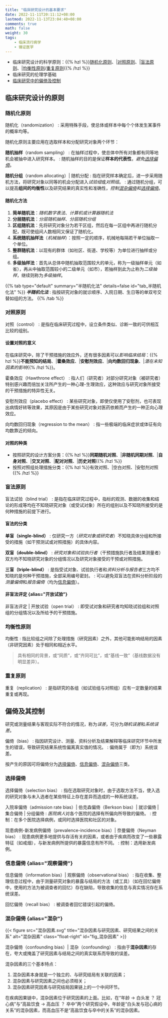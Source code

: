 ```yaml
---
title: "临床研究设计的基本要求"
date: 2022-11-11T20:11:12+08:00
lastmod: 2022-11-13T23:04:40+08:00
comments: true
math: false
weight: 30
tags:
    - 临床流行病学
    - 循证医学
---
```


- 临床研究设计的科学原则：{{% hzl %}}[随机化原则](#随机化原则)、|[对照原则](#对照原则)、|[盲法原则](#盲法原则)、|[均衡性原则](#均衡性原则)/[重复原则](#重复原则){{% /hzl %}}
- 临床研究的伦理学基础
- [临床研究中的偏倚及控制](#偏倚及其控制)

<!--more-->

## 临床研究设计的原则

### 随机化原则

随机化（randomization）
: 采用特殊手段，使总体或样本中每个个体发生某事件的概率均等。

随机化原则主要应用在选取样本和分配研究对象两个环节：

**随机抽样**（random sampling）
: 在抽样过程中，使总体中所有对象都有同等地机会被抽中进入研究样本。
: 随机抽样的目的是保证**样本的代表性**，*避免[选择偏倚](#选择偏倚)*。

**随机分组**（random allocating）| 随机分配
: 指在研究样本确定后，进一步采用随机方法，将研究对象以同等的机会分配进入*试验组*或*对照组*。
: 通过随机分组，可以提高**组间的均衡性**以及研究结果的真实性和准确性，*控制[混杂偏倚](#混杂偏倚)和[选择偏倚](#选择偏倚)*。

#### 随机化方法

1. **简单随机法**：*随机数字表法*、*计算机或计算器随机法*
2. **分层随机法**：*分层随机抽样*、*分层随机分组*
3. **区组随机法**：先将研究对象分为若干区组，然后在每一区组中再进行随机分配，既可使组间人数相同又保证了随机化。
4. **系统随机抽样法**（*机械抽样*）：按照一定的顺序，机械地每隔若干单位抽取一个单位。
5. **整群随机法**：以现有的群体（如社区、街道、学校等）为单位进行抽样或分组。
6. **多级抽样法**：首先从总体中随机抽取范围较大的单元，称为一级抽样单元（如省），再从中抽取范围较小的二级单元（如市），若抽样到此为止称为*二级抽样*，继续则称为*多级抽样*。

{{% tab type="default" summary="半随机化法" details=false id="tab_半随机化法" %}}
***半随机化法***
: 指按研究对象的就诊顺序、入院日期、生日等的单双号交替如组的方法。
{{% /tab %}}

### 对照原则

对照（control）
: 是指在临床研究过程中，设立条件类似、诊断一致的可供相互比较的组别。

#### 设置对照的意义

在临床研究中，除了干预措施的效应外，还有很多因素可以*影响临床结局*：{{% hzl %}}**不能预知的结局**、|**霍桑效应**、|**安慰剂效应**、|**向均数回归现象**、|*潜在未知因素的影响*{{% /hzl %}}。

霍桑效应（Hawthrone effect）
: 指人们（研究者）对部分研究对象（被研究者）特别感兴趣而倍加关注所产生的一种心理-生理效应，这种效应与研究对象所接受的干预措施的特异性无关。

安慰剂效应（placebo effect）
: 某些研究对象，即使仅使用了安慰剂，也可表现出病情好转等效果，其原因是由于某些研究对象对医药依赖而产生的一种正向心理效应。

向均数回归现象（regression to the mean）
: 指一些极端的临床症状或体征有向均数靠近的倾向。

#### 对照的种类

- 按照研究的设计方案分类：{{% hzl %}}**同期随机对照**、|**非随机同期对照**、|**自身对照**、|**交叉对照**、|**配对对照**、|**历史对照**{{% /hzl %}}
- 按照对照组处理措施分类：{{% hzl %}}有效对照、|空白对照、|安慰剂对照{{% /hzl %}}

### 盲法原则

盲法试验（blind trial）
: 是指在临床研究过程中，指标的观测、数据的收集和结论的形成等均在不知晓研究对象（或受试对象）所在的组别以及不知晓所接受的是何种措施的前提下进行。

#### 盲法的分类

**单盲（single-blind）**
: 仅研究一方（*研究对象或研究者*）不知晓具体分组和所接受的措施（如干预测试或对照措施）的具体内容。

**双盲（double-blind）**
: *研究对象和试验执行者*（干预措施执行者及结果测量者）双方均不知晓研究对象的分组情况以及研究对象接受的干预或对照措施。

**三盲（triple-blind）**
: 是指受试对象、试验执行者和*资料分析与报告者*三方均不知晓的是何种干预措施，全部采用编号密封。
: 可以避免双盲法在资料分析阶段的*测量偏倚*和*报告偏倚*（均为[信息偏倚](#信息偏倚)）。

#### 非盲法评定 {alias="开放试验"}

非盲法评定 | 开放试验（open trial）
: 即受试对象和研究者均知晓试验组和对照组的分组情况以及所给予的干预措施。

### 均衡性原则

均衡性
: 指比较组之间除了处理措施（研究因素）之外，其他可能影响结局的因素（非研究因素）处于相同和相近水平。

> 具有相同的背景，或“同质”，或“齐同可比”，或“基线一致”（基线数据没有明显差异）。

### 重复原则

重复（replication）
: 是指研究的各组（如试验组与对照组）应有一定数量的结果重复或再现。

## 偏倚及其控制

研究或测量结果与客观实际不符合的情况，称为*误差*，可分为*随机误差*和*系统误差*。

偏倚（bias）
: 指因研究设计、测量、资料分析及结果解释等临床研究环节中所发生的错误，导致研究结果系统性偏离真实值的情况。
: 偏倚属于（即为）系统误差。

按产生的原因可将偏倚分为[选择偏倚](#选择偏倚)、[信息偏倚](#信息偏倚)、[混杂偏倚](#混杂偏倚)三类。

### 选择偏倚

选择偏倚（selection bias）
: 指在选取研究对象时，由于选取方法不当，使入选的研究对象与未入选者在某些特征上存在差异而造成的一种系统误差。

<!--separator-->

入院率偏倚（admission rate bias）| 伯克森偏倚（Berkson bias）| 就诊偏倚 | 集合偏倚 | 分组偏倚
: *医院病人*对各个医院的选择有所偏向所导致的偏倚。
: 控制：在多个医院选择病例，或同时选择医院和社区的对象。

现患病例-新发病例偏倚（prevalence-incidence bias）| 奈曼偏倚（Neyman bias）
: 现患病例更多地提供与存活有关的因素，或者由于疾病而改变了一些暴露特征（如戒烟），与新发病例所提供的暴露信息有所不同。
: 控制：选用新发病例。

### 信息偏倚 {alias="观察偏倚"}

信息偏倚（information bias）| 观察偏倚（observational bias）
: 指在收集、整理信息过程中，由于测量研究对象的暴露与结局的方法（或工具）（如在回忆偏倚中，使用的方法为被调查者的回忆）存在缺陷，导致收集的信息与真实情况存在系统误差。

<!--separator-->

回忆偏倚（recall bias）
: 被调查者回忆错误引起的偏倚。

### 混杂偏倚 {alias="混杂"}

{{< figure src="混杂因素.svg" title="混杂因素与研究因素、研究结果之间的关系" alt="混杂因素" class="float-right" id="fig_混杂因素" >}}

混杂偏倚（confounding bias）| 混杂（confounding）
: 指由于**混杂因素**的存在，夸大或掩盖了研究因素与结局之间的真实联系而导致的误差。

混杂因素的三个基本特点：

1. 混杂因素本身就是一个独立的、与研究结局有关联的因素；
2. 混杂因素与研究因素之间也必须相关；
3. 混杂因素研究因素与研究结局因果链上的一个中间环节。

在疾病因果链中，混杂因素位于研究因素的上面。比如，在“年龄 → 白头发 ？ 冠心病”与“高盐饮食 → 高血压 ？ 卒中”两个研究假设中，年龄是“白头发与冠心病的关系”的混杂因素，而高血压不是“高盐饮食与卒中的关系”的混杂因素。
